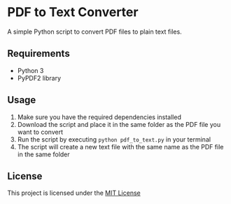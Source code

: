 # PDF to Text Converter

A simple Python script to convert PDF files to plain text files.

## Requirements

- Python 3
- PyPDF2 library

## Usage

1. Make sure you have the required dependencies installed
2. Download the script and place it in the same folder as the PDF file you want to convert
3. Run the script by executing `python pdf_to_text.py` in your terminal
4. The script will create a new text file with the same name as the PDF file in the same folder

## License

This project is licensed under the [MIT License](LICENSE.md)
